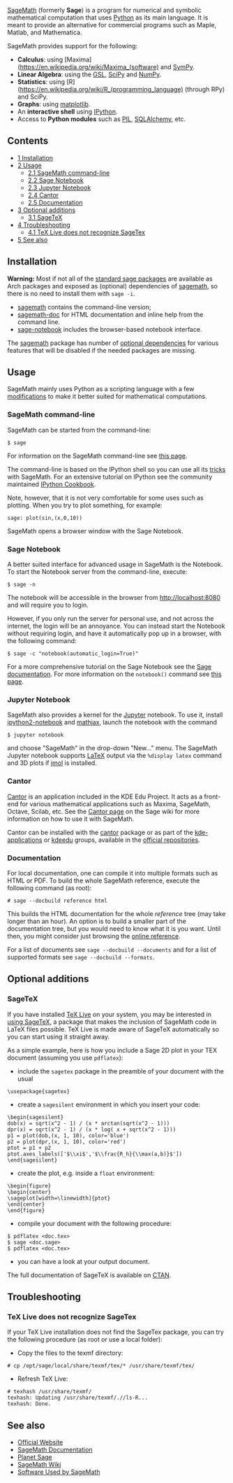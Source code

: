 [SageMath](http://www.sagemath.org) (formerly **Sage**) is a program for numerical and symbolic mathematical computation that uses [Python](/index.php/Python "Python") as its main language. It is meant to provide an alternative for commercial programs such as Maple, Matlab, and Mathematica.

SageMath provides support for the following:

*   **Calculus**: using [Maxima](https://en.wikipedia.org/wiki/Maxima_(software) and [SymPy](https://en.wikipedia.org/wiki/SymPy "wikipedia:SymPy").
*   **Linear Algebra**: using the [GSL](https://en.wikipedia.org/wiki/GNU_Scientific_Library "wikipedia:GNU Scientific Library"), [SciPy](https://en.wikipedia.org/wiki/SciPy "wikipedia:SciPy") and [NumPy](https://en.wikipedia.org/wiki/NumPy "wikipedia:NumPy").
*   **Statistics**: using [R](https://en.wikipedia.org/wiki/R_(programming_language) (through RPy) and SciPy.
*   **Graphs**: using [matplotlib](https://en.wikipedia.org/wiki/matplotlib "wikipedia:matplotlib").
*   An **interactive shell** using [IPython](https://en.wikipedia.org/wiki/IPython "wikipedia:IPython").
*   Access to **Python modules** such as [PIL](https://en.wikipedia.org/wiki/Python_Imaging_Library "wikipedia:Python Imaging Library"), [SQLAlchemy](https://en.wikipedia.org/wiki/SQLAlchemy "wikipedia:SQLAlchemy"), etc.

## Contents

*   [1 Installation](#Installation)
*   [2 Usage](#Usage)
    *   [2.1 SageMath command-line](#SageMath_command-line)
    *   [2.2 Sage Notebook](#Sage_Notebook)
    *   [2.3 Jupyter Notebook](#Jupyter_Notebook)
    *   [2.4 Cantor](#Cantor)
    *   [2.5 Documentation](#Documentation)
*   [3 Optional additions](#Optional_additions)
    *   [3.1 SageTeX](#SageTeX)
*   [4 Troubleshooting](#Troubleshooting)
    *   [4.1 TeX Live does not recognize SageTex](#TeX_Live_does_not_recognize_SageTex)
*   [5 See also](#See_also)

## Installation

**Warning:** Most if not all of the [standard sage packages](http://doc.sagemath.org/html/en/installation/standard_packages.html) are available as Arch packages and exposed as (optional) dependencies of [sagemath](https://www.archlinux.org/packages/?name=sagemath), so there is no need to install them with `sage -i`.

*   [sagemath](https://www.archlinux.org/packages/?name=sagemath) contains the command-line version;
*   [sagemath-doc](https://www.archlinux.org/packages/?name=sagemath-doc) for HTML documentation and inline help from the command line.
*   [sage-notebook](https://www.archlinux.org/packages/?name=sage-notebook) includes the browser-based notebook interface.

The [sagemath](https://www.archlinux.org/packages/?name=sagemath) package has number of [optional dependencies](/index.php/Pacman#Installing_packages "Pacman") for various features that will be disabled if the needed packages are missing.

## Usage

SageMath mainly uses Python as a scripting language with a few [modifications](http://www.sagemath.org/doc/tutorial/afterword.html#section-mathannoy) to make it better suited for mathematical computations.

### SageMath command-line

SageMath can be started from the command-line:

```
$ sage

```

For information on the SageMath command-line see [this page](http://www.sagemath.org/doc/reference/cmd/index.html).

The command-line is based on the IPython shell so you can use all its [tricks](http://www.sagemath.org/doc/tutorial/interactive_shell.html) with SageMath. For an extensive tutorial on IPython see the community maintained [IPython Cookbook](http://wiki.ipython.org/Cookbook).

Note, however, that it is not very comfortable for some uses such as plotting. When you try to plot something, for example:

```
sage: plot(sin,(x,0,10))

```

SageMath opens a browser window with the Sage Notebook.

### Sage Notebook

A better suited interface for advanced usage in SageMath is the Notebook. To start the Notebook server from the command-line, execute:

```
$ sage -n

```

The notebook will be accessible in the browser from [http://localhost:8080](http://localhost:8080) and will require you to login.

However, if you only run the server for personal use, and not across the internet, the login will be an annoyance. You can instead start the Notebook without requiring login, and have it automatically pop up in a browser, with the following command:

```
$ sage -c "notebook(automatic_login=True)"

```

For a more comprehensive tutorial on the Sage Notebook see the [Sage documentation](http://www.sagemath.org/doc/reference/notebook/index.html). For more information on the `notebook()` command see [this page](http://www.sagemath.org/doc/reference/notebook/sagenb/notebook/notebook.html).

### Jupyter Notebook

SageMath also provides a kernel for the [Jupyter](https://jupyter.org/) notebook. To use it, install [ipython2-notebook](https://www.archlinux.org/packages/?name=ipython2-notebook) and [mathjax](https://www.archlinux.org/packages/?name=mathjax), launch the notebook with the command

```
$ jupyter notebook

```

and choose "SageMath" in the drop-down "New..." menu. The SageMath Jupyter notebook supports [LaTeX](/index.php/LaTeX "LaTeX") output via the `%display latex` command and 3D plots if [jmol](https://www.archlinux.org/packages/?name=jmol) is installed.

### Cantor

[Cantor](http://edu.kde.org/applications/mathematics/cantor/) is an application included in the KDE Edu Project. It acts as a front-end for various mathematical applications such as Maxima, SageMath, Octave, Scilab, etc. See the [Cantor page](http://wiki.sagemath.org/Cantor) on the Sage wiki for more information on how to use it with SageMath.

Cantor can be installed with the [cantor](https://www.archlinux.org/packages/?name=cantor) package or as part of the [kde-applications](https://www.archlinux.org/groups/x86_64/kde-applications/) or [kdeedu](https://www.archlinux.org/groups/x86_64/kdeedu/) groups, available in the [official repositories](/index.php/Official_repositories "Official repositories").

### Documentation

For local documentation, one can compile it into multiple formats such as HTML or PDF. To build the whole SageMath reference, execute the following command (as root):

```
# sage --docbuild reference html

```

This builds the HTML documentation for the whole *reference* tree (may take longer than an hour). An option is to build a smaller part of the documentation tree, but you would need to know what it is you want. Until then, you might consider just browsing the [online reference](http://www.sagemath.org/doc/).

For a list of documents see `sage --docbuild --documents` and for a list of supported formats see `sage --docbuild --formats`.

## Optional additions

### SageTeX

If you have installed [TeX Live](/index.php/TeX_Live "TeX Live") on your system, you may be interested in [using SageTeX](http://www.sagemath.org/doc/tutorial/sagetex.html), a package that makes the inclusion of SageMath code in LaTeX files possible. TeX Live is made aware of SageTeX automatically so you can start using it straight away.

As a simple example, here is how you include a Sage 2D plot in your TEX document (assuming you use `pdflatex`):

*   include the `sagetex` package in the preamble of your document with the usual

```
\usepackage{sagetex}

```

*   create a `sagesilent` environment in which you insert your code:

```
\begin{sagesilent}
dob(x) = sqrt(x^2 - 1) / (x * arctan(sqrt(x^2 - 1)))
dpr(x) = sqrt(x^2 - 1) / (x * log( x + sqrt(x^2 - 1)))
p1 = plot(dob,(x, 1, 10), color='blue')
p2 = plot(dpr,(x, 1, 10), color='red')
ptot = p1 + p2
ptot.axes_labels(['$\\xi$','$\\frac{R_h}{\\max(a,b)}$'])
\end{sagesilent}

```

*   create the plot, e.g. inside a `float` environment:

```
\begin{figure}
\begin{center}
\sageplot[width=\linewidth]{ptot}
\end{center}
\end{figure}

```

*   compile your document with the following procedure:

```
$ pdflatex <doc.tex>
$ sage <doc.sage>
$ pdflatex <doc.tex>

```

*   you can have a look at your output document.

The full documentation of SageTeX is available on [CTAN](http://www.ctan.org/pkg/sagetex).

## Troubleshooting

### TeX Live does not recognize SageTex

If your TeX Live installation does not find the SageTex package, you can try the following procedure (as root or use a local folder):

*   Copy the files to the texmf directory:

```
# cp /opt/sage/local/share/texmf/tex/* /usr/share/texmf/tex/

```

*   Refresh TeX Live:

```
# texhash /usr/share/texmf/
texhash: Updating /usr/share/texmf/.//ls-R... 
texhash: Done.

```

## See also

*   [Official Website](http://www.sagemath.org/)
*   [SageMath Documentation](http://www.sagemath.org/doc/)
*   [Planet Sage](http://planet.sagemath.org/)
*   [SageMath Wiki](http://wiki.sagemath.org/)
*   [Software Used by SageMath](http://www.sagemath.org/links-components.html)